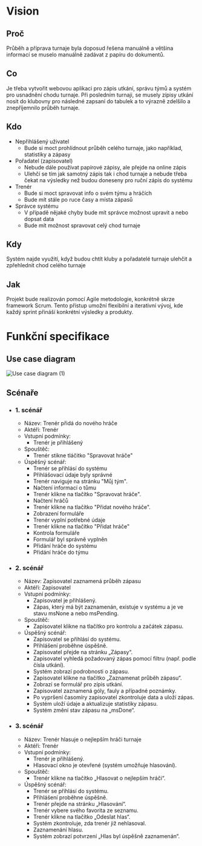 # Vision
## Proč
Průběh a příprava turnaje byla doposud řešena manuálně a většina informací se muselo manuálně zadávat z papíru do dokumentů.
## Co
Je třeba vytvořit webovou aplikaci pro zápis utkání, správu týmů a systém pro usnadnění chodu turnaje.
Při posledním turnaji, se musely zípisy utkání nosit do klubovny pro následné zapsaní do tabulek a to výrazně zdelšilo a znepříjemnilo průběh turnaje.
## Kdo
- Nepřihlášený uživatel
  - Bude si moct prohlídnout průběh celého turnaje, jako například, statistiky a zápasy
- Pořadatel (zapisovatel)
  - Nebude dále používat papírové zápisy, ale přejde na online zápis
  - Ulehčí se tím jak samotný zápis tak i chod turnaje a nebude třeba čekat na výsledky než budou doneseny pro ruční zápis do systému
- Trenér
  - Bude si moct spravovat info o svém týmu a hráčích
  - Bude mít stále po ruce časy a místa zápasů
- Správce systému
  - V případě nějaké chyby bude mít správce možnost upravit a nebo dopsat data
  - Bude mít možnost spravovat celý chod turnaje
## Kdy
Systém najde využití, když budou chtít kluby a pořadatelé turnaje ulehčit a zpřehlednit chod celého turnaje
## Jak
Projekt bude realizován pomocí Agile metodologie, konkrétně skrze framework Scrum. Tento přístup umožní flexibilní a iterativní vývoj, kde každý sprint přináší konkrétní výsledky a produkty.

# Funkční specifikace
## Use case diagram
![Use case diagram (1)](https://github.com/user-attachments/assets/8a3af26c-5956-48c4-aec1-099126b2648b)

## Scénaře
- ### 1. scénář
  - Název: Trenér přidá do nového hráče
  - Aktéři: Trenér
  - Vstupní podmínky:
    - Trenér je přihlášený
  - Spouštěč:
    - Trenér stikne tláčitko "Spravovat hráče"
  - Úspěšný scénář:
    - Trenér se přihlásí do systému
    - Přihlášovací údaje byly správné
    - Trenér naviguje na stránku "Můj tým".
    - Načtení informací o tůmu
    - Trenér klikne na tlačítko "Spravovat hráče".
    - Načtení hráčů
    - Trenér klikne na tlačítko "Přidat nového hráče".
    - Zobrazení formuláře
    - Trenér vyplní potřebné údaje
    - Trenér klikne na tlačítko "Přidat hráče"
    - Kontrola formuláře
    - Formulář byl správně vyplněn
    - Přidání hráče do systému
    - Přidání hráče do týmu
- ### 2. scénář
  - Název: Zapisovatel zaznamená průběh zápasu
  - Aktéři: Zapisovatel
  - Vstupní podmínky:
     - Zapisovatel je přihlášený.
     - Zápas, který má být zaznamenán, existuje v systému a je ve stavu msNone a nebo msPending.
  - Spouštěč:
      - Zapisovatel klikne na tlačítko pro kontrolu a začátek zápasu.
  - Úspěšný scénář: 
      - Zapisovatel se přihlásí do systému.
      - Přihlášení proběhne úspěšně.
      - Zapisovatel přejde na stránku „Zápasy“.
      - Zapisovatel vyhledá požadovaný zápas pomocí filtru (např. podle čísla utkání).
      - Systém zobrazí podrobnosti o zápasu.
      - Zapisovatel klikne na tlačítko „Zaznamenat průběh zápasu“.
      - Zobrazí se formulář pro zípis utkání.
      - Zapisovatel zaznamená góly, fauly a případné poznámky.
      - Po vypršení časomíry zapisovatel zkontroluje data a uloží zápas.
      - Systém uloží údaje a aktualizuje statistiky zápasu.
      - Systém změní stav zápasu na „msDone“.
- ### 3. scénář
  - Název: Trenér hlasuje o nejlepším hráči turnaje
  - Aktéři: Trenér
  - Vstupní podmínky:
    - Trenér je přihlášený.
    - Hlasovací okno je otevřené (systém umožňuje hlasování).
  - Spouštěč:
    - Trenér klikne na tlačítko „Hlasovat o nejlepším hráči“.
  - Úspěšný scénář:
    - Trenér se přihlásí do systému.
    - Přihlášení proběhne úspěšně.
    - Trenér přejde na stránku „Hlasování“.
    - Trenér vybere svého favorita ze seznamu.
    - Trenér klikne na tlačítko „Odeslat hlas“.
    - Systém zkontroluje, zda trenér již nehlasoval.
    - Zaznamenání hlasu.
    - Systém zobrazí potvrzení „Hlas byl úspěšně zaznamenán“.
